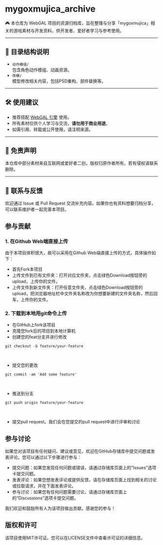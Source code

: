 # mygoxmujica_archive

🎮 本仓库为 WebGAL 项目的资源归档库，旨在整理与分享「mygoxmujica」相关的游戏素材与开发资料，供开发者、爱好者学习与参考使用。

---

## 📁 目录结构说明

- `动作模组/`  
  包含角色动作模组、动画资源。
- `改模/`  
  模型修改相关内容，包括PSD重构、部件替换等。

---

## 🛠 使用建议

- 推荐搭配 [WebGAL 引擎](https://github.com/OpenWebGAL/WebGAL) 使用。
- 所有素材仅供个人学习与交流，**请勿用于商业用途**。
- 如需引用、转载或公开使用，请注明来源。

---

## 📌 免责声明

本仓库中部分素材来自互联网或爱好者二创，版权归原作者所有。若有侵权请联系删除。

---

## 💬 联系与反馈

欢迎通过 Issue 或 Pull Request 交流补充内容。如果你也有资料想要归档分享，可以联系维护者一起完善本项目。

## 参与贡献



### 1. 在Github Web端直接上传



由于本项目体积很大，故可以采用在Github Web端直接上传的方式，具体操作如下：

- 首先Fork本项目
- 上传文件到已有文件夹：打开对应文件夹，点击绿色Download按钮旁的upload，上传你的文件。
- 上传文件到新文件夹：打开任意文件夹，点击绿色Download按钮旁的upload，把浏览器地址栏中文件夹名称改为你想要新建的文件夹名称，然后回车，上传你的文件。

### 2. 下载到本地用git命令上传



- 在GitHub上fork该项目
- 克隆您fork后的项目到本地计算机
- 创建您的feat分支并进行修改

```
git checkout -b feature/your-feature
```

​    

- 提交您的更改

```
git commit -am 'Add some feature'
```

​    

- 推送到分支

```
git push origin feature/your-feature
```

​    

- 提交pull request。我们会在您提交的pull request中进行评审和讨论

## 参与讨论



如果您对该项目有任何疑问、建议或意见，欢迎在GitHub存储库中提交问题或发表评论。您可以通过以下步骤进行参与：

- 提交问题：如果您发现任何问题或错误，请通过存储库页面上的“Issues”选项卡提交问题。
- 发表评论：如果您想发表评论或提供反馈，请在存储库页面上找到相关的讨论或拉取请求，并在下面发表评论。
- 参与讨论：如果您有任何问题需要讨论，请通过存储库页面上的“Discussions”选项卡提交问题。

我们欢迎和鼓励所有人为该项目做出贡献。感谢您的参与！

## 版权和许可



该项目使用MIT许可证。您可以在LICENSE文件中查看许可证的详细信息。
